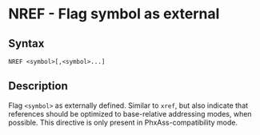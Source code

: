 # NREF - Flag symbol as external

## Syntax
```assembly
NREF <symbol>[,<symbol>...]
```

## Description
Flag `<symbol>` as externally defined.
Similar to `xref`, but also indicate that references should be optimized to base-relative addressing modes, when possible. This directive is only present in PhxAss-compatibility mode.
